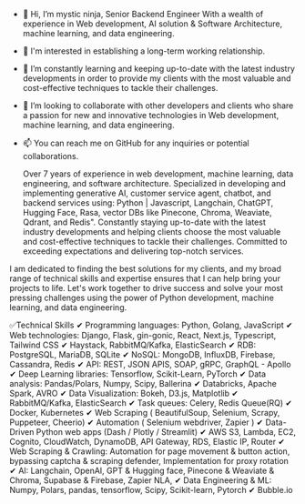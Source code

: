 - 👋 Hi, I’m mystic ninja, Senior Backend Engineer With a wealth of experience in Web development, AI solution & Software Architecture, machine learning, and data engineering.
- 👀 I'm interested in establishing a long-term working relationship. 
- 🌱 I’m constantly learning and keeping up-to-date with the latest industry developments in order to provide my clients with the most valuable and cost-effective techniques to tackle their challenges.
- 💞️ I’m looking to collaborate with other developers and clients who share a passion for new and innovative technologies in Web development, machine learning, and data engineering.
- 📫 You can reach me on GitHub for any inquiries or potential collaborations.

  Over 7 years of experience in web development, machine learning, data engineering, and software architecture. 
Specialized in developing and implementing generative AI, customer service agent, chatbot, and backend services using: Python | Javascript, Langchain, ChatGPT, Hugging Face, Rasa, vector DBs like Pinecone, Chroma, Weaviate, Qdrant, and Redis". 
Constantly staying up-to-date with the latest industry developments and helping clients choose the most valuable and cost-effective techniques to tackle their challenges. 
Committed to exceeding expectations and delivering top-notch services.

I am dedicated to finding the best solutions for my clients, and my broad range of technical skills and expertise ensures that I can help bring your projects to life. 
Let's work together to drive success and solve your most pressing challenges using the power of Python development, machine learning, and data engineering.

✅Technical Skills
✔ Programming languages: Python, Golang, JavaScript
✔ Web technologies: Django, Flask, gin-gonic, React, Next.js, Typescript, Tailwind CSS
✔ Haystack, RabbitMQ/Kafka, ElasticSearch
✔ RDB: PostgreSQL, MariaDB, SQLite
✔ NoSQL: MongoDB, InfluxDB, Firebase, Cassandra, Redis
✔ API: REST, JSON APIS, SOAP, gRPC, GraphQL - Apollo
✔ Deep Learning libraries: Tensorflow, Scikit-Learn, PyTorch
✔ Data analysis: Pandas/Polars, Numpy, Scipy, Ballerina
✔ Databricks, Apache Spark, AVRO
✔ Data Visualization: Bokeh, D3.js, Matplotlib
✔ RabbitMQ/Kafka, ElasticSearch
✔ Task queues: Celery, Redis Queue(RQ)
✔ Docker, Kubernetes
✔ Web Scraping ( BeautifulSoup, Selenium, Scrapy, Puppeteer, Cheerio)
✔ Automation ( Selenium webdriver, Zapier )
✔ Data-Driven Python web apps (Dash / Plotly / Streamlit)
✔ AWS S3, Lambda, EC2, Cognito, CloudWatch, DynamoDB, API Gateway, RDS, Elastic IP, Router
✔ Web Scraping & Crawling: Automation for page movement & button action, bypassing captcha & scraping defender, Implementation for proxy rotation
✔ AI: Langchain, OpenAI, GPT & Hugging face, Pinecone & Weaviate & Chroma, Supabase & Firebase, Zapier NLA, 
✔ Data Engineering & ML: Numpy, Polars, pandas, tensorflow, Scipy, Scikit-learn, Pytorch
✔ Bubble.io

